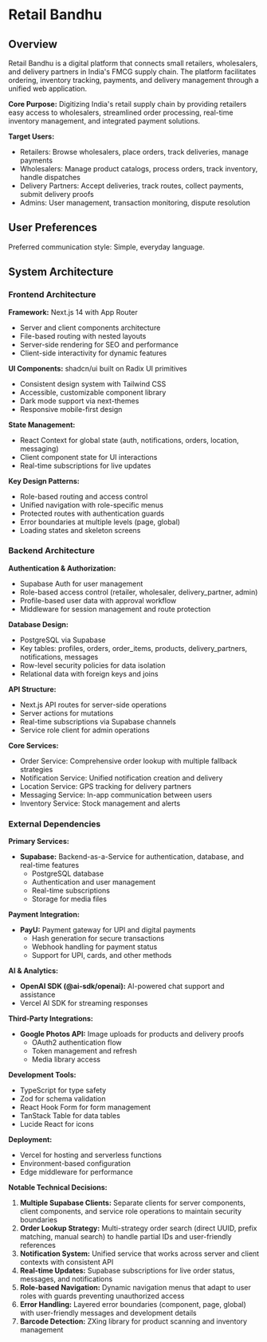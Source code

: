 # Retail Bandhu

## Overview

Retail Bandhu is a digital platform that connects small retailers, wholesalers, and delivery partners in India's FMCG supply chain. The platform facilitates ordering, inventory tracking, payments, and delivery management through a unified web application.

**Core Purpose:** Digitizing India's retail supply chain by providing retailers easy access to wholesalers, streamlined order processing, real-time inventory management, and integrated payment solutions.

**Target Users:**
- Retailers: Browse wholesalers, place orders, track deliveries, manage payments
- Wholesalers: Manage product catalogs, process orders, track inventory, handle dispatches
- Delivery Partners: Accept deliveries, track routes, collect payments, submit delivery proofs
- Admins: User management, transaction monitoring, dispute resolution

## User Preferences

Preferred communication style: Simple, everyday language.

## System Architecture

### Frontend Architecture

**Framework:** Next.js 14 with App Router
- Server and client components architecture
- File-based routing with nested layouts
- Server-side rendering for SEO and performance
- Client-side interactivity for dynamic features

**UI Components:** shadcn/ui built on Radix UI primitives
- Consistent design system with Tailwind CSS
- Accessible, customizable component library
- Dark mode support via next-themes
- Responsive mobile-first design

**State Management:**
- React Context for global state (auth, notifications, orders, location, messaging)
- Client component state for UI interactions
- Real-time subscriptions for live updates

**Key Design Patterns:**
- Role-based routing and access control
- Unified navigation with role-specific menus
- Protected routes with authentication guards
- Error boundaries at multiple levels (page, global)
- Loading states and skeleton screens

### Backend Architecture

**Authentication & Authorization:**
- Supabase Auth for user management
- Role-based access control (retailer, wholesaler, delivery_partner, admin)
- Profile-based user data with approval workflow
- Middleware for session management and route protection

**Database Design:**
- PostgreSQL via Supabase
- Key tables: profiles, orders, order_items, products, delivery_partners, notifications, messages
- Row-level security policies for data isolation
- Relational data with foreign keys and joins

**API Structure:**
- Next.js API routes for server-side operations
- Server actions for mutations
- Real-time subscriptions via Supabase channels
- Service role client for admin operations

**Core Services:**
- Order Service: Comprehensive order lookup with multiple fallback strategies
- Notification Service: Unified notification creation and delivery
- Location Service: GPS tracking for delivery partners
- Messaging Service: In-app communication between users
- Inventory Service: Stock management and alerts

### External Dependencies

**Primary Services:**
- **Supabase:** Backend-as-a-Service for authentication, database, and real-time features
  - PostgreSQL database
  - Authentication and user management
  - Real-time subscriptions
  - Storage for media files

**Payment Integration:**
- **PayU:** Payment gateway for UPI and digital payments
  - Hash generation for secure transactions
  - Webhook handling for payment status
  - Support for UPI, cards, and other methods

**AI & Analytics:**
- **OpenAI SDK (@ai-sdk/openai):** AI-powered chat support and assistance
- Vercel AI SDK for streaming responses

**Third-Party Integrations:**
- **Google Photos API:** Image uploads for products and delivery proofs
  - OAuth2 authentication flow
  - Token management and refresh
  - Media library access

**Development Tools:**
- TypeScript for type safety
- Zod for schema validation
- React Hook Form for form management
- TanStack Table for data tables
- Lucide React for icons

**Deployment:**
- Vercel for hosting and serverless functions
- Environment-based configuration
- Edge middleware for performance

**Notable Technical Decisions:**
1. **Multiple Supabase Clients:** Separate clients for server components, client components, and service role operations to maintain security boundaries
2. **Order Lookup Strategy:** Multi-strategy order search (direct UUID, prefix matching, manual search) to handle partial IDs and user-friendly references
3. **Notification System:** Unified service that works across server and client contexts with consistent API
4. **Real-time Updates:** Supabase subscriptions for live order status, messages, and notifications
5. **Role-based Navigation:** Dynamic navigation menus that adapt to user roles with guards preventing unauthorized access
6. **Error Handling:** Layered error boundaries (component, page, global) with user-friendly messages and development details
7. **Barcode Detection:** ZXing library for product scanning and inventory management